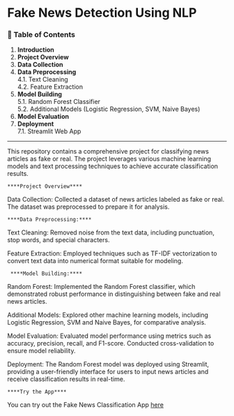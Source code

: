 # Fake News Detection Using NLP 
### 📑 Table of Contents

1. **Introduction**
2. **Project Overview**
3. **Data Collection**
4. **Data Preprocessing**  
   4.1. Text Cleaning  
   4.2. Feature Extraction
5. **Model Building**  
   5.1. Random Forest Classifier  
   5.2. Additional Models (Logistic Regression, SVM, Naive Bayes)
6. **Model Evaluation**
7. **Deployment**  
   7.1. Streamlit Web App


---

This repository contains a comprehensive project for classifying news articles as fake or real. The project leverages various machine learning models and text processing techniques to achieve accurate classification results.

    ****Project Overview****

Data Collection: Collected a dataset of news articles labeled as fake or real. The dataset was preprocessed to prepare it for analysis.

    ****Data Preprocessing:****

Text Cleaning: Removed noise from the text data, including punctuation, stop words, and special characters.

Feature Extraction: Employed techniques such as TF-IDF vectorization to convert text data into numerical format suitable for modeling.

     ****Model Building:****

Random Forest: Implemented the Random Forest classifier, which demonstrated robust performance in distinguishing between fake and real news articles.

Additional Models: Explored other machine learning models, including Logistic Regression, SVM and Naive Bayes, for comparative analysis.

Model Evaluation: Evaluated model performance using metrics such as accuracy, precision, recall, and F1-score. Conducted cross-validation to ensure model reliability.

Deployment: The Random Forest model was deployed using Streamlit, providing a user-friendly interface for users to input news articles and receive classification results in real-time.





    ****Try the App****

You can try out the Fake News Classification App [here](https://fake-news-detection-hnp.streamlit.app/)
